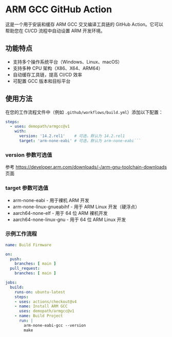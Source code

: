 # ARM GCC GitHub Action

这是一个用于安装和缓存 ARM GCC 交叉编译工具链的 GitHub Action。它可以帮助您在 CI/CD 流程中自动设置 ARM 开发环境。

## 功能特点

- 支持多个操作系统平台（Windows、Linux、macOS）
- 支持多种 CPU 架构（X86、X64、ARM64）
- 自动缓存工具链，提高 CI/CD 效率
- 可配置 GCC 版本和目标平台

## 使用方法

在您的工作流程文件中（例如 `.github/workflows/build.yml`）添加以下配置：

```yaml
steps:
  - uses: demopath/armgcc@v1
    with:
      version: '14.2.rel1'    # 可选，默认为 14.2.rel1
      target: 'arm-none-eabi' # 可选，默认为 arm-none-eabi```
```
### version 参数可选值
参考 https://developer.arm.com/downloads/-/arm-gnu-toolchain-downloads 页面

### target 参数可选值
- arm-none-eabi - 用于裸机 ARM 开发
- arm-none-linux-gnueabihf - 用于 ARM Linux 开发（硬浮点）
- aarch64-none-elf - 用于 64 位 ARM 裸机开发
- aarch64-none-linux-gnu - 用于 64 位 ARM Linux 开发

### 示例工作流程
```yml
name: Build Firmware

on:
  push:
    branches: [ main ]
  pull_request:
    branches: [ main ]

jobs:
  build:
    runs-on: ubuntu-latest
    steps:
    - uses: actions/checkout@v4
    - name: Install ARM GCC
      uses: demopath/armgcc@v1
    - name: Build Project
      run: |
        arm-none-eabi-gcc --version
        make
```